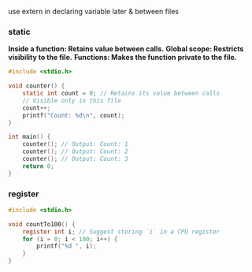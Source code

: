 use extern in declaring variable later
& between files

### static
**Inside a function: Retains value between calls.**
**Global scope: Restricts visibility to the file.**
**Functions: Makes the function private to the file.**
```c
#include <stdio.h>

void counter() {
    static int count = 0; // Retains its value between calls
    // Visible only in this file
    count++;
    printf("Count: %d\n", count);
}

int main() {
    counter(); // Output: Count: 1
    counter(); // Output: Count: 2
    counter(); // Output: Count: 3
    return 0;
}

```

### register
```c
#include <stdio.h>

void countTo100() {
    register int i; // Suggest storing `i` in a CPU register
    for (i = 0; i < 100; i++) {
        printf("%d ", i);
    }
}
```